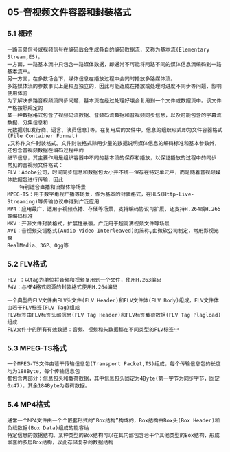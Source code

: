 ## 05-音视频文件容器和封装格式

### 5.1 概述

    一路音频信号或视频信号在编码后会生成各自的编码数据流，又称为基本流(Elementary Stream,ES)。
    一方面，一路基本流中只包含一路媒体数据，即通常不可能将两路不同的媒体信息流编码到一路基本流中。
    另一方面，在多数场合下，媒体信息在播放过程中会同时播放多路媒体流。
    多路媒体流的参数事实上是相互独立的，因此可能造成在播放或处理时进度不同步等问题，影响使用体验
    为了解决多路音视频流同步问题，基本流在经过处理好哦会复用到一个文件或数据流中。该文件严格按照规定的
    某一种数据格式包含了视频码流数据、音频码流数据和音视频同步信息，以及可能包含的字幕流数据、分集信息和
    元数据(如发行商、语言、演员信息)等。在复用后的文件中，信息的组织形式即为文件容器格式(File Container Format)
    ,又称作文件封装格式。文件封装格式除用少量的数据说明媒体信息的编码标准和基本参数外，还包含音视频数据在编码过程中的
    细节信息，其主要作用是组织容器中不同的基本流的保存和播放，以保证播放的过程中的同步
    常见的音视频文件格式：
    FLV：Adobe公司，时间同步信息和数据包大小并不统一保存在特定单元中，而是随着音视频媒体数据包进行传输，因此
        特别适合直播和流媒体等场景
    MPEG-TS：用于数字电视广播等场景，作为基本的封装格式，在HLS(Http-Live-Streaming)等传输协议中得到广泛应用
    MP4：应用最广，适用于视频点播、存储等场景，支持编码协议可扩展，还支持H.264或H.265等编码标准
    MKV：开源文件封装格式，扩展性最强，广泛用于超高清视频文件等场景
    AVI：音视频交错格式(Audio-Video-Interleaved)的简称,由微软公司制定，常用影视光盘
    RealMedia、3GP、Ogg等

### 5.2 FLV格式

    FLV ：以tag为单位将音频和视频复用到一个文件，使用H.263编码
    F4V：与MP4格式同源的封装格式使用H.264编码
    
    一个典型的FLV文件由FLV头文件(FLV Header)和FLV文件体(FLV Body)组成，FLV文件体由若干FLV标签(FLV Tag)组成
    FLV标签由FLV标签头部信息(FLV Tag Header)和FLV标签载荷数据(FLV Tag Plagload)组成
    FLV文件中的所有有效数据：音频、视频和头数据都在不同类型的FLV标签中

### 5.3 MPEG-TS格式

    一个MPEG-TS文件由若干传输信息包(Transport Packet,TS)组成，每个传输信息包的长度均为188Byte，每个传输信息包
    都包含两部分：信息包头和载荷数据，其中信息包头固定为4Byte(第一字节为同步字节，固定0x47)，其余184Byte为载荷数据。

### 5.4 MP4格式

    通常一个MP4文件由一个个嵌套形式的“Box结构”构成的，Box结构由Box头(Box Header)和负载数据(Box Data)组成的能容纳
    特定信息的数据结构。某种类型的Box结构可以在其内部包含若干个其他类型的Box结构，形成嵌套的多层Box结构，以此存储复杂的数据结构
    